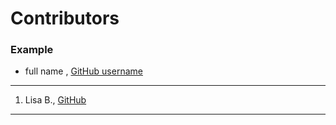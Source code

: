 # Contributors

### Example
- full name , [GitHub username](link)

---
1. Lisa B., [GitHub](https://www.github.com/lisablunt)
---
